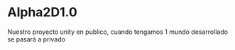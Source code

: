 # Alpha2D1.0
Nuestro proyecto unity en publico, cuando tengamos 1 mundo desarrollado se pasará a privado
